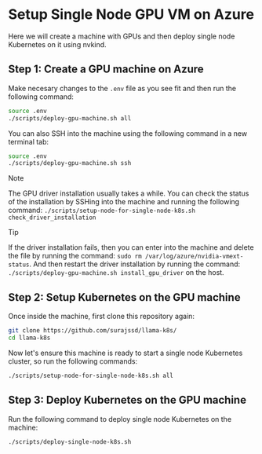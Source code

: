 # Setup Single Node GPU VM on Azure

Here we will create a machine with GPUs and then deploy single node Kubernetes on it using nvkind.

## Step 1: Create a GPU machine on Azure

Make necesary changes to the `.env` file as you see fit and then run the following command:

```bash
source .env
./scripts/deploy-gpu-machine.sh all
```

You can also SSH into the machine using the following command in a new terminal tab:

```bash
source .env
./scripts/deploy-gpu-machine.sh ssh
```

> [!NOTE]
> The GPU driver installation usually takes a while. You can check the status of the installation by SSHing into the machine and running the following command:
> `./scripts/setup-node-for-single-node-k8s.sh check_driver_installation`

> [!TIP]
> If the driver installation fails, then you can enter into the machine and delete the file by running the command: `sudo rm /var/log/azure/nvidia-vmext-status`. And then restart the driver installation by running the command: `./scripts/deploy-gpu-machine.sh install_gpu_driver` on the host.

## Step 2: Setup Kubernetes on the GPU machine

Once inside the machine, first clone this repository again:

```bash
git clone https://github.com/surajssd/llama-k8s/
cd llama-k8s
```

Now let's ensure this machine is ready to start a single node Kubernetes cluster, so run the following commands:

```bash
./scripts/setup-node-for-single-node-k8s.sh all
```

## Step 3: Deploy Kubernetes on the GPU machine

Run the following command to deploy single node Kubernetes on the machine:

```bash
./scripts/deploy-single-node-k8s.sh
```
